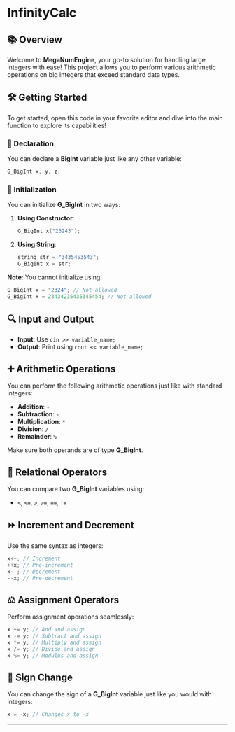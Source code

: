 # InfinityCalc

## 📚 Overview
Welcome to **MegaNumEngine**, your go-to solution for handling large integers with ease! This project allows you to perform various arithmetic operations on big integers that exceed standard data types.

## 🛠️ Getting Started
To get started, open this code in your favorite editor and dive into the main function to explore its capabilities!

### 📝 Declaration
You can declare a **BigInt** variable just like any other variable:

```cpp
G_BigInt x, y, z;
```

### 🚀 Initialization
You can initialize **G_BigInt** in two ways:
1. **Using Constructor**:
   ```cpp
   G_BigInt x("23243");
   ```
2. **Using String**:
   ```cpp
   string str = "3435453543";
   G_BigInt x = str;
   ```

**Note**: You cannot initialize using:
```cpp
G_BigInt x = "2324"; // Not allowed
G_BigInt x = 23434235435345454; // Not allowed
```

## 🔍 Input and Output
- **Input**: Use `cin >> variable_name;`
- **Output**: Print using `cout << variable_name;`

## ➕ Arithmetic Operations
You can perform the following arithmetic operations just like with standard integers:
- **Addition**: `+`
- **Subtraction**: `-`
- **Multiplication**: `*`
- **Division**: `/`
- **Remainder**: `%`

Make sure both operands are of type **G_BigInt**.

## 🔗 Relational Operators
You can compare two **G_BigInt** variables using:
- `<`, `<=`, `>`, `>=`, `==`, `!=`

## ⏩ Increment and Decrement
Use the same syntax as integers:
```cpp
x++; // Increment
++x; // Pre-increment
x--; // Decrement
--x; // Pre-decrement
```

## ⚖️ Assignment Operators
Perform assignment operations seamlessly:
```cpp
x += y; // Add and assign
x -= y; // Subtract and assign
x *= y; // Multiply and assign
x /= y; // Divide and assign
x %= y; // Modulus and assign
```

## 🔄 Sign Change
You can change the sign of a **G_BigInt** variable just like you would with integers:
```cpp
x = -x; // Changes x to -x
```

---

